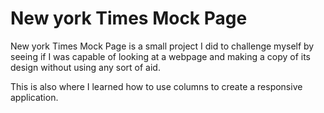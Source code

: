 # New york Times Mock Page

New york Times Mock Page is a small project I did to challenge myself by seeing if I was capable of looking at a webpage and making a copy of its design without using any sort of aid.

This is also where I learned how to use columns to create a responsive application.
